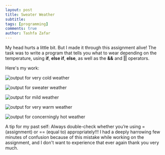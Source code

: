 ```yaml
---
layout: post
title: Sweater Weather
subtitle: 
tags: [programming]
comments: true
author: Tashfa Zafar
---
```


My head hurts a little bit. But I made it through this assignment alive! The task was to write a program that tells you what to wear depending on the temperature, using **if**, **else if**, **else**, as well as the **&&** and **||** operators.

Here's my work:

![output for very cold weather](https://tashfaaa.github.io/assets/img/antarctica.png)

![output for sweater weather](https://tashfaaa.github.io/assets/img/sweater.png)

![output for mild weather](https://tashfaaa.github.io/assets/img/mild.png)

![output for very warm weather](https://tashfaaa.github.io/assets/img/lava.png)

![output for concerningly hot weather](https://tashfaaa.github.io/assets/img/apocalypse.png)

A tip for my past self: Always double-check whether you’re using = (assignment) or == (equal to) appropriately!!! I had a deeply harrowing few minutes of confusion because of this mistake while working on the assignment, and I don't want to experience that ever again thank you very much.
